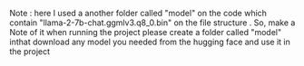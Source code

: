 Note : here I used a another folder called "model" on the code which contain "llama-2-7b-chat.ggmlv3.q8_0.bin" on the file structure .
So, make a Note of it when running the project please create a folder called "model" inthat download any model you needed from the hugging face and use it in the project 

